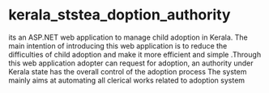# kerala_ststea_doption_authority

its an ASP.NET web application to manage child adoption in Kerala. The 
main intention of introducing this web application is to reduce the difficulties of child adoption 
and make it more efficient and simple .Through this web  application adopter can request for 
adoption, an authority under Kerala state has the overall control of the adoption process The 
system mainly aims at automating all clerical works related to adoption system 
